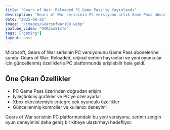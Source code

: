 ```yaml
---
title: "Gears of War: Reloaded PC Game Pass'te Yayınlandı"
description: "Gears of War serisinin PC versiyonu artık Game Pass abonelerine sunuluyor."
date: "2025-08-26"
image: "/images/Gearsofwar108.webp"
youtube_video: "OXR3osSIxTo"
tags: ["gaming"]
layout: post
---
```


Microsoft, Gears of War serisinin PC versiyonunu Game Pass abonelerine sundu. Gears of War: Reloaded, orijinal serinin hayranları ve yeni oyuncular için güncellenmiş özelliklerle PC platformunda erişilebilir hale geldi.

## Öne Çıkan Özellikler

- PC Game Pass üzerinden doğrudan erişim
- İyileştirilmiş grafikler ve PC'ye özel ayarlar
- Xbox ekosistemiyle entegre çok oyunculu özellikler
- Güncellenmiş kontroller ve kullanıcı deneyimi

Gears of War serisinin PC platformundaki bu yeni versiyonu, serinin zengin oyun deneyimini daha geniş bir kitleye ulaştırmayı hedefliyor.
